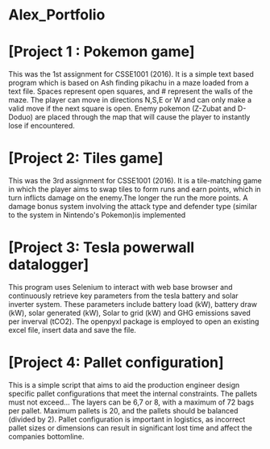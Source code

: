 # Alex_Portfolio


# [Project 1 : Pokemon game]
This was the 1st assignment for CSSE1001 (2016). It is a simple text based program which is based on Ash finding pikachu in a maze loaded from a text file. Spaces represent open squares, and # represent the walls of the maze. The player can move in directions N,S,E or W and can only make a valid move if the next square is open. Enemy pokemon (Z-Zubat and D-Doduo) are placed through the map that will cause the player to instantly lose if encountered.

# [Project 2:  Tiles game]
This was the 3rd assignment for CSSE1001 (2016). It is a tile-matching game in which the player aims to swap tiles to form runs and earn points, which in turn inflicts damage on the enemy.The longer the run the more points. A damage bonus system involving the attack type and defender type (similar to the system in Nintendo's Pokemon)is implemented

# [Project 3:  Tesla powerwall datalogger]
This program uses Selenium to interact with web base browser and continuously retrieve key parameters from the tesla battery and solar inverter system. These parameters include battery load (kW), battery draw (kW), solar generated (kW), Solar to grid (kW) and GHG emissions saved per inverval (tCO2). The openpyxl package is employed to open an existing excel file, insert data and save the file.    

# [Project 4:  Pallet configuration]
This is a simple script that aims to aid the production engineer design specific pallet configurations that meet the internal constraints. 
The pallets must not exceed... The layers can be 6,7 or 8, with a maximum of 72 bags per pallet.  Maximum pallets is 20, and the pallets should be balanced (divided by 2). Pallet configuration is important in logistics, as incorrect
pallet sizes or dimensions can result in significant lost time and affect the companies bottomline. 



